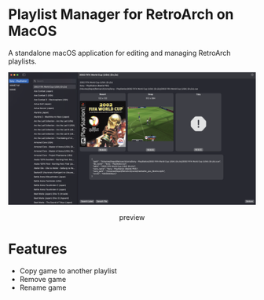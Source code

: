 # Playlist Manager for RetroArch on MacOS

A standalone macOS application for editing and managing RetroArch playlists.

<img src="Documents/screen.png">
<p align=center>preview</p>

# Features
- Copy game to another playlist
- Remove game
- Rename game
